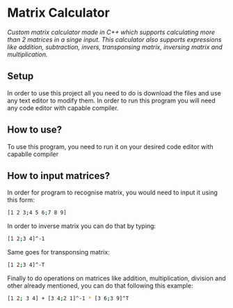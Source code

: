 # Matrix Calculator
_Custom matrix calculator made in C++ which supports calculating more than 2
matrices in a singe input. This calculator also supports expressions like addition, subtraction, invers, transponsing matrix, inversing matrix and multiplication._

## Setup
In order to use this project all you need to do is download the files and use any text editor to modify them.
In order to run this program you will need any code  editor with capable compiler.
## How to use?
To use this program, you need to run it on your desired code editor with capablle compiler

## How to input matrices?
In order for program to recognise matrix, you would need to input it using this form:
```sh
[1 2 3;4 5 6;7 8 9]
```
In order to inverse matrix you can do that by typing:
```sh
[1 2;3 4]^-1
```
Same goes for transponsing matrix:
```sh
[1 2;3 4]^-T
```
Finally to do operations on matrices like addition, multiplication, division and other already mentioned, you can do that following this example:
```sh
[1 2; 3 4] + [3 4;2 1]^-1 * [3 6;3 9]^T
```


